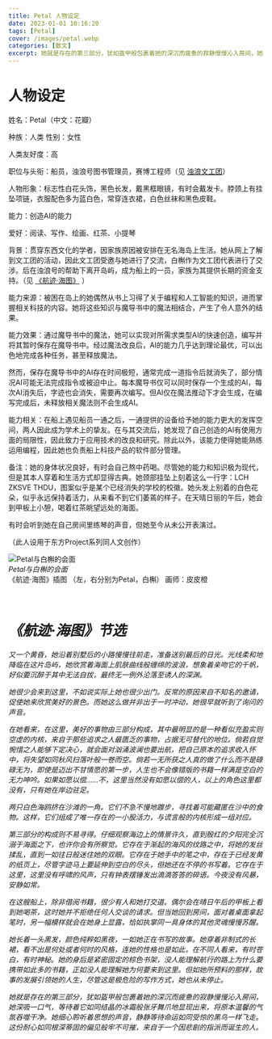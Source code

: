 ```yaml
---
title: Petal 人物设定
date: 2023-01-01 10:16:20
tags: [Petal]
cover: /images/petal.webp
categories: [散文]
excerpt: 她就是存在的第三部分，犹如盔甲般包裹着她的深沉而疲惫的寂静慢慢沁入房间，她深吸一口气，等待着它如同结晶的冰霜般张牙舞爪地显现出来，将原本温馨的气氛吞噬干净。她细心聆听着思想的声音，静静等待命运如同受惊的黑鸟一样飞走。这份耐心如同...
---
```

# 人物设定

姓名：Petal（中文：花瓣）

种族：人类  性别：女性

人类友好度：高

职位与头衔：船员，浊浪号图书管理员，赛博工程师（见 [浊浪文工团](https://thwiki.cc/%E6%B5%8A%E6%B5%AA%E6%96%87%E5%B7%A5%E5%9B%A2)）

人物形象：标志性白花头饰，黑色长发，戴黑框眼镜，有时会戴发卡。脖颈上有挂坠项链，衣服配色多为蓝白色，常穿连衣裙，白色丝袜和黑色皮鞋。

能力：创造AI的能力

爱好：阅读、写作、绘画、红茶、小提琴

背景：贯穿东西文化的学者，因家族原因被安排在无名海岛上生活。她从网上了解到文工团的活动，因此文工团受邀与她进行了交流，白槲作为文工团代表进行了交涉。后在浊浪号的帮助下离开岛屿，成为船上的一员，家族为其提供长期的资金支持。（见 [《航迹·海图》](https://thwiki.cc/%E8%88%AA%E8%BF%B9%EF%BC%88%E8%88%AA%E8%BF%B9%C2%B7%E6%B5%B7%E5%9B%BE%EF%BC%89) ）

能力来源：被困在岛上的她偶然从书上习得了关于编程和人工智能的知识，进而掌握相关科技的内容。她将这些知识与魔导书中的魔法相结合，产生了令人意外的结果。

能力效果：通过魔导书中的魔法，她可以实现对所需求类型AI的快速创造，编写并将其暂时保存在魔导书中。经过魔法改良后，AI的能力几乎达到理论最优，可以出色地完成各种任务，甚至释放魔法。

然而，保存在魔导书中的AI存在时间极短，通常完成一道指令后就消失了，部分情况AI可能无法完成指令或被迫中止。每本魔导书仅可以同时保存一个生成的AI，每次AI消失后，字迹也会消失，需要再次编写。但AI仅在魔法推动下才会生成，在编写完成后，未释放相关魔法则不会生成AI。

能力相关：在船上遇见船员一通之后，一通提供的设备给予她的能力更大的发挥空间，两人因此成为学术上的挚友。在与其交流后，她发现了自己创造的AI有使用方面的局限性，因此致力于应用技术的改良和研究。除此以外，该能力使得她能熟练运用编程，因此她也负责船上科技产品的软件部分管理。

备注：她的身体状况良好，有时会自己熬中药喝。尽管她的能力和知识极为现代，但是其本人穿着和生活方式却显得古典。她颈部挂坠上刻着这么一行字：LCH ZKSVE THDU，图案似乎是某个已经消失的学校的校徽。她头发上别着的白色花朵，似乎永远保持着活力，从来看不到它们萎蔫的样子。在天晴日丽的午后，她会到甲板上小憩，喝着红茶眺望远处的海面。

有时会听到她在自己房间里练琴的声音，但她至今从未公开表演过。

（此人设用于东方Project系列同人文创作）



![Petal与白槲的会面](/images/petal.webp)  
*Petal与白槲的会面*  
《航迹·海图》插图 （左，右分别为Petal，白槲） 画师：皮皮橙

&nbsp;

# *《航迹·海图》节选*

*又一个黄昏，她沿着别墅后的小路慢慢往前走，准备送别最后的日光。光线柔和地降临在这片岛屿，她欣赏着海面上肌肤曲线般缠绵的波浪，想象着亲吻它的千帆，好似要沉醉于其中无法自拔，最终无一例外沦落至诱人的深渊。*

*她很少会来到这里，不如说实际上她也很少出门。反常的原因来自不知名的邀请，促使她来欣赏美好的景色。而她这么做并非出于一时冲动，她很早就听到了询问的声音。*

*在她看来，在这里，美好的事物由三部分构成，其中最明显的是一种看似充盈实则空虚的内核，来自于那些追求之人最匮乏的事物，占据无可替代的地位。倘若自觉惋惜之人能够下定决心，就会面对汹涌波澜也要出航，把自己原本的追求收入怀中，将失望如同秋风扫落叶般一卷而空。倘若一无所获之人真的做了什么而不是碌碌无为，即使是迈出不甘情愿的第一步，人生也不会像错版的书籍一样满是空白的无力呻吟。如果如愿以偿……不，这里当然没有如愿以偿的人，以上的角色这里都没有，只有她在岸边驻足。*

*两只白色海鸥挤在沙滩的一角。它们不急不慢地踱步，寻找着可能藏匿在沙中的食物。这样，它们组成了唯一存在的一小股活力，与谎言般的内核形成一组对应。*

*第三部分的构成则不易寻得。仔细观察海边上的情景许久，直到殷红的夕阳完全沉溺于海面之下，也许你会有所察觉。它存在于渐起的海风的纹路之中，将她的发丝揉乱，直到一如往日般迷住她的双眼。它存在于她手中的笔之中，存在于已经发黄的纸页上，尽管字迹马上要延伸到空白的尽头，但她还在不停的书写着。它存在于这里，这里没有呼啸的风声，只有钟表摆锤发出滴滴答答的碎语。今夜没有风暴，安静如常。*

*在这艘船上，除非借阅书籍，很少有人和她打交道。偶尔会在晴日午后的甲板上看到她喝茶，这时她并不拒绝任何人交谈的请求。但当她回到房间，面对着桌面拿起笔时，另一幅模样就会在她身上显露，恰如执掌同一具身体的其他灵魂慢慢苏醒。*

*她长着一头黑发，颜色纯粹如黑夜，一如她正在书写的故事。她穿着非制式的长裙，看不出是何处或者何时的风格，连她的性格也是如此，在不同人看来，有时苍白，有时神秘。她的身后是紧密固定的棕色书架，没人能理解航行的路上为什么要携带如此多的书籍，正如没人能理解她为何要来到这里。但如她所预料的那样，故事的发展引领她的人生，尽管这是极危险的写作方式，她也从未停止。*

*她就是存在的第三部分，犹如盔甲般包裹着她的深沉而疲惫的寂静慢慢沁入房间，她深吸一口气，等待着它如同结晶的冰霜般张牙舞爪地显现出来，将原本温馨的气氛吞噬干净。她细心聆听着思想的声音，静静等待命运如同受惊的黑鸟一样飞走。这份耐心如同根深蒂固的偏见般牢不可摧，来自于一个因悲剧的指派而诞生的人。*

